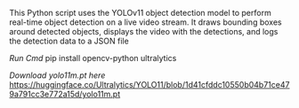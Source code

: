 This Python script uses the YOLOv11 object detection model to perform real-time object detection on a live video stream. It draws bounding boxes around detected objects, displays the video with the detections, and logs the detection data to a JSON file

*Run Cmd*
pip install opencv-python ultralytics

*Download yolo11m.pt here*
https://huggingface.co/Ultralytics/YOLO11/blob/1d41cfddc10550b04b71ce479a791cc3e772a15d/yolo11m.pt

